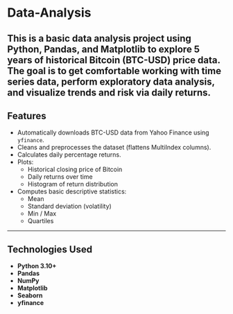 # Data-Analysis

## This is a basic data analysis project using Python, Pandas, and Matplotlib to explore 5 years of historical Bitcoin (BTC-USD) price data. The goal is to get comfortable working with time series data, perform exploratory data analysis, and visualize trends and risk via daily returns.

## Features

- Automatically downloads BTC-USD data from Yahoo Finance using `yfinance`.
- Cleans and preprocesses the dataset (flattens MultiIndex columns).
- Calculates daily percentage returns.
- Plots:
  - Historical closing price of Bitcoin
  - Daily returns over time
  - Histogram of return distribution
- Computes basic descriptive statistics:
  - Mean
  - Standard deviation (volatility)
  - Min / Max
  - Quartiles

---

## Technologies Used

- **Python 3.10+**
- **Pandas**
- **NumPy**
- **Matplotlib**
- **Seaborn**
- **yfinance**
